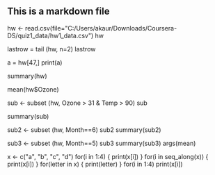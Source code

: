 ## This is a markdown file

hw <- read.csv(file="C:/Users/akaur/Downloads/Coursera-DS/quiz1_data/hw1_data.csv")
hw


lastrow = tail (hw, n=2)
lastrow

a = hw[47,]
print(a)

summary(hw)

mean(hw$Ozone)

sub <- subset (hw, Ozone > 31 & Temp > 90)
sub

summary(sub)

sub2 <- subset (hw, Month==6)
sub2
summary(sub2)

sub3 <- subset (hw, Month==5)
sub3
summary(sub3)
args(mean)


x <- c("a", "b", "c", "d")
for(i in 1:4) {
print(x[i])
}
for(i in seq_along(x)) {
print(x[i])
}
for(letter in x) {
print(letter)
}
for(i in 1:4) print(x[i])
